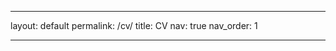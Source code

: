 <!-- ---
layout: cv
permalink: /cv/
title: CV
# nav: true
# nav_order: 5
cv_pdf: Cooray_CV.pdf
description: Last updated 2024/06/01
toc:
  sidebar: left
--- -->
---
layout: default
permalink: /cv/
title: CV
nav: true
nav_order: 1
<!-- pagination:
  enabled: true
  collection: posts
  permalink: /page/:num/
  per_page: 5
  sort_field: date
  sort_reverse: true
  trail:
    before: 1 # The number of links before the current page
    after: 3 # The number of links after the current page -->
---

